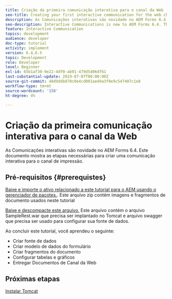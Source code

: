 ```yaml
---
title: Criação da primeira comunicação interativa para o canal da Web
seo-title: Creating your first interactive communication for the web channel
description: As Comunicações interativas são novidade no AEM Forms 6.4. Este documento o guiará pelas etapas necessárias para criar uma comunicação interativa para o canal da Web.
seo-description: Interactive Communications is new to AEM Forms 6.4. This document will walk you through the steps needed to create an interactive communication for the web channel.
feature: Interactive Communication
topics: development
audience: developer
doc-type: tutorial
activity: implement
version: 6.4,6.5
topic: Development
role: Developer
level: Beginner
exl-id: 65b1af30-9e22-4df0-ab91-479d5406df61
last-substantial-update: 2019-07-07T00:00:00Z
source-git-commit: 48d9ddb870c0e4cd001ae49a3f0e9c547407c1e8
workflow-type: tm+mt
source-wordcount: '158'
ht-degree: 4%

---
```


# Criação da primeira comunicação interativa para o canal da Web

As Comunicações interativas são novidade no AEM Forms 6.4. Este documento mostra as etapas necessárias para criar uma comunicação interativa para o canal de impressão.

## Pré-requisitos {#prerequistes}

[Baixe e importe o ativo relacionado a este tutorial para o AEM usando o gerenciador de pacotes.](assets/gettingstartedassets.zip). Este arquivo zip contém imagens e fragmentos de documento usados neste tutorial

[Baixe e descompacte este arquivo.](assets/warfileandswaggerfile.zip) Este arquivo contém o arquivo SampleRest.war que precisa ser implantado no Tomcat e arquivo swagger que precisa ser usado para configurar sua fonte de dados.

Ao concluir este tutorial, você aprendeu o seguinte:

* Criar fonte de dados
* Criar modelo de dados do formulário
* Criar fragmentos do documento
* Configurar tabelas e gráficos
* Entregar Documentos de Canal da Web

## Próximas etapas

[Instalar Tomcat](./partone.md)
